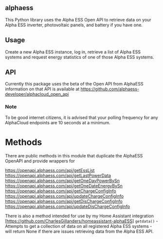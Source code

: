 ## alphaess
This Python library uses the Alpha ESS Open API to retrieve data on your Alpha ESS inverter, photovoltaic panels, and battery if you have one.

## Usage

Create a new Alpha ESS instance, log in, retrieve a list of Alpha ESS systems and request energy statistics of one of those Alpha ESS systems. 

## API

Currently this package uses the beta of the Open API from AlphaESS information on that API is available at https://github.com/alphaess-developer/alphacloud_open_api

### Note

To be good internet citizens, it is advised that your polling frequency for any AlphaCloud endpoints are 10 seconds at a minimum.

# Methods

There are public methods in this module that duplicate the AlphaESS OpenAPI and provide wrappers for

https://openapi.alphaess.com/api/getEssList
https://openapi.alphaess.com/api/getLastPowerData
https://openapi.alphaess.com/api/getOneDayPowerBySn
https://openapi.alphaess.com/api/getOneDateEnergyBySn 
https://openapi.alphaess.com/api/getChargeConfigInfo
https://openapi.alphaess.com/api/updateChargeConfigInfo
https://openapi.alphaess.com/api/getDisChargeConfigInfo
https://openapi.alphaess.com/api/updateDisChargeConfigInfo

There is also a method intended for use by my Home Assistant integration [https://github.com/CharlesGillanders/homeassistant-alphaESS]
`getdata()` - Attempts to get a collection of data on all registered Alpha ESS systems - will return None if there are issues retrieving data from the Alpha ESS API.
